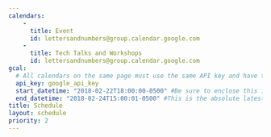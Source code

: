 ```yaml
---
calendars:
    -
      title: Event
      id: lettersandnumbers@group.calendar.google.com
    -
      title: Tech Talks and Workshops
      id: lettersandnumbers@group.calendar.google.com
gcal:
  # All calendars on the same page must use the same API key and have the same start/end dates/times
  api_key: google_api_key
  start_datetime: "2018-02-22T18:00:00-0500" #Be sure to enclose this in quotes so Jekyll doesn't interpret as a Date!
  end_datetime: "2018-02-24T15:00:01-0500" #This is the absolute latest start time to include an event on the page.  The timestamp is exclusive, meaning that to include events at 3:00 PM, you would write T15:01:00 (includes events starting as late as 15:00:59)
title: Schedule
layout: schedule
priority: 2
---
```

